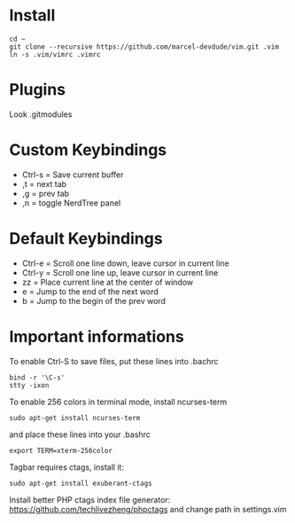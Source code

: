 # Install

    cd ~
    git clone --recursive https://github.com/marcel-devdude/vim.git .vim
    ln -s .vim/vimrc .vimrc


# Plugins

Look .gitmodules


# Custom Keybindings

- Ctrl-s = Save current buffer
- ,t = next tab
- ,g = prev tab
- ,n = toggle NerdTree panel


# Default Keybindings

- Ctrl-e = Scroll one line down, leave cursor in current line
- Ctrl-y = Scroll one line up, leave cursor in current line
- zz = Place current line at the center of window
- e = Jump to the end of the next word
- b = Jump to the begin of the prev word


# Important informations

To enable Ctrl-S to save files, put these lines into .bachrc

    bind -r '\C-s'
    stty -ixon


To enable 256 colors in terminal mode, install ncurses-term

    sudo apt-get install ncurses-term

and place these lines into your .bashrc

    export TERM=xterm-256color


Tagbar requires ctags, install it:

    sudo apt-get install exuberant-ctags

Install better PHP ctags index file generator: https://github.com/techlivezheng/phpctags and change path in settings.vim
